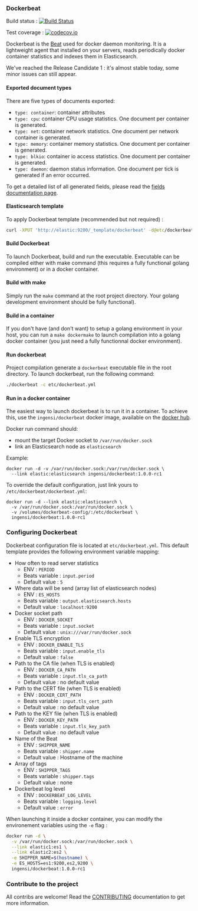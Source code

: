 ### Dockerbeat

Build status : [![Build Status](https://travis-ci.org/Ingensi/dockerbeat.svg?branch=develop)](https://travis-ci.org/Ingensi/dockerbeat)

Test coverage : [![codecov.io](http://codecov.io/github/Ingensi/dockerbeat/coverage.svg?branch=develop)](http://codecov.io/github/Ingensi/dockerbeat?branch=develop)

Dockerbeat is the [Beat](https://www.elastic.co/products/beats) used for docker daemon monitoring. It is a lightweight agent that installed on your servers, reads periodically docker container statistics and indexes them in Elasticsearch.

We've reached the Release Candidate 1 : it's almost stable today, some minor issues can still appear.

#### Exported document types

There are five types of documents exported:

- `type: container`: container attributes
- `type: cpu`: container CPU usage statistics. One document per container is generated.
- `type: net`: container network statistics. One document per network container is generated.
- `type: memory`: container memory statistics. One document per container is generated.
- `type: blkio`: container io access statistics. One document per container is generated.
- `type: daemon`: daemon status information. One document per tick is generated if an error occurred.

To get a detailed list of all generated fields, please read the [fields documentation page](doc/fields.asciidoc).

#### Elasticsearch template 

To apply Dockerbeat template (recommended but not required) :

```bash
curl -XPUT 'http://elastic:9200/_template/dockerbeat' -d@etc/dockerbeat.template.json
```
    
#### Build Dockerbeat

To launch Dockerbeat, build and run the executable. Executable can be compiled either with make command (this requires a fully functional golang environment) or in a docker container.

#### Build with make

Simply run the `make` command at the root project directory. Your golang development environment should be fully functional).

#### Build in a container

If you don't have (and don't want) to setup a golang environment in your host, you can run a `make dockermake` to launch compilation into a golang docker container (you just need a fully functionnal docker environment).
 
#### Run dockerbeat

Project compilation generate a `dockerbeat` executable file in the root directory. To launch dockerbeat, run the following command:

```bash
./dockerbeat -c etc/dockerbeat.yml
```

#### Run in a docker container

The easiest way to launch dockerbeat is to run it in a container. To achieve this, use the `ingensi/dockerbeat` docker image, available on the [docker hub](https://hub.docker.com/r/ingensi/dockerbeat/).

Docker run command should:

* mount the target Docker socket to `/var/run/docker.sock`
* link an Elasticsearch node as `elasticsearch`

Example:

```
docker run -d -v /var/run/docker.sock:/var/run/docker.sock \
  --link elastic:elasticsearch ingensi/dockerbeat:1.0.0-rc1
```

To override the default configuration, just link yours to `/etc/dockerbeat/dockerbeat.yml`:

```
docker run -d --link elastic:elasticsearch \
  -v /var/run/docker.sock:/var/run/docker.sock \
  -v /volumes/dockerbeat-config/:/etc/dockerbeat \
  ingensi/dockerbeat:1.0.0-rc1
```

### Configuring Dockerbeat

Dockerbeat configuration file is located at `etc/dockerbeat.yml`. This default template provides the following environment variable mapping:

  - How often to read server statistics 
    - ENV : `PERIOD`
    - Beats variable : `input.period`
    - Default value : `5`
  - Where data will be send (array list of elasticsearch nodes)
    - ENV : `ES_HOSTS`
    - Beats variable : `output.elasticsearch.hosts`
    - Default value : `localhost:9200`
  - Docker socket path
    - ENV : `DOCKER_SOCKET`
    - Beats variable : `input.socket`
    - Default value : `unix:///var/run/docker.sock`
  - Enable TLS encryption
    - ENV : `DOCKER_ENABLE_TLS`
    - Beats variable : `input.enable_tls`
    - Default value : `false`
  - Path to the CA file (when TLS is enabled)
    - ENV : `DOCKER_CA_PATH`
    - Beats variable : `input.tls_ca_path`
    - Default value : no default value
  - Path to the CERT file (when TLS is enabled)
    - ENV : `DOCKER_CERT_PATH`
    - Beats variable : `input.tls_cert_path`
    - Default value : no default value
  - Path to the KEY file (when TLS is enabled)
    - ENV : `DOCKER_KEY_PATH`
    - Beats variable : `input.tls_key_path`
    - Default value : no default value
  - Name of the Beat 
    - ENV : `SHIPPER_NAME`
    - Beats variable : `shipper.name`
    - Default value : Hostname of the machine
  - Array of tags
    - ENV : `SHIPPER_TAGS`
    - Beats variable : `shipper.tags`
    - Default value : none
  - Dockerbeat log level
    - ENV : `DOCKERBEAT_LOG_LEVEL`
    - Beats variable : `logging.level`
    - Default value : `error`
                                       
When launching it inside a docker container, you can modify the environement variables using the `-e` flag :

```bash
docker run -d \
  -v /var/run/docker.sock:/var/run/docker.sock \
  --link elastic1:es1 \
  --link elastic2:es2 \
  -e SHIPPER_NAME=$(hostname) \
  -e ES_HOSTS=es1:9200,es2,9200 \
  ingensi/dockerbeat:1.0.0-rc1
```

### Contribute to the project

All contribs are welcome! Read the [CONTRIBUTING](CONTRIBUTING.md) documentation to get more information.
